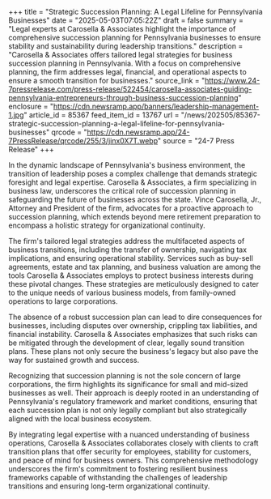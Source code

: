 +++
title = "Strategic Succession Planning: A Legal Lifeline for Pennsylvania Businesses"
date = "2025-05-03T07:05:22Z"
draft = false
summary = "Legal experts at Carosella & Associates highlight the importance of comprehensive succession planning for Pennsylvania businesses to ensure stability and sustainability during leadership transitions."
description = "Carosella & Associates offers tailored legal strategies for business succession planning in Pennsylvania. With a focus on comprehensive planning, the firm addresses legal, financial, and operational aspects to ensure a smooth transition for businesses."
source_link = "https://www.24-7pressrelease.com/press-release/522454/carosella-associates-guiding-pennsylvania-entrepreneurs-through-business-succession-planning"
enclosure = "https://cdn.newsramp.app/banners/leadership-management-1.jpg"
article_id = 85367
feed_item_id = 13767
url = "/news/202505/85367-strategic-succession-planning-a-legal-lifeline-for-pennsylvania-businesses"
qrcode = "https://cdn.newsramp.app/24-7PressRelease/qrcode/255/3/jinx0X7T.webp"
source = "24-7 Press Release"
+++

<p>In the dynamic landscape of Pennsylvania's business environment, the transition of leadership poses a complex challenge that demands strategic foresight and legal expertise. Carosella & Associates, a firm specializing in business law, underscores the critical role of succession planning in safeguarding the future of businesses across the state. Vince Carosella, Jr., Attorney and President of the firm, advocates for a proactive approach to succession planning, which extends beyond mere retirement preparation to encompass a holistic strategy for organizational continuity.</p><p>The firm's tailored legal strategies address the multifaceted aspects of business transitions, including the transfer of ownership, navigating tax implications, and ensuring operational stability. Services such as buy-sell agreements, estate and tax planning, and business valuation are among the tools Carosella & Associates employs to protect business interests during these pivotal changes. These strategies are meticulously designed to cater to the unique needs of various business models, from family-owned operations to large corporations.</p><p>The absence of a robust succession plan can lead to dire consequences for businesses, including disputes over ownership, crippling tax liabilities, and financial instability. Carosella & Associates emphasizes that such risks can be mitigated through the development of clear, legally sound transition plans. These plans not only secure the business's legacy but also pave the way for sustained growth and success.</p><p>Recognizing that succession planning is not the sole concern of large corporations, the firm highlights its significance for small and mid-sized businesses as well. Their approach is deeply rooted in an understanding of Pennsylvania's regulatory framework and market conditions, ensuring that each succession plan is not only legally compliant but also strategically aligned with the local business ecosystem.</p><p>By integrating legal expertise with a nuanced understanding of business operations, Carosella & Associates collaborates closely with clients to craft transition plans that offer security for employees, stability for customers, and peace of mind for business owners. This comprehensive methodology underscores the firm's commitment to fostering resilient business frameworks capable of withstanding the challenges of leadership transitions and ensuring long-term organizational continuity.</p>